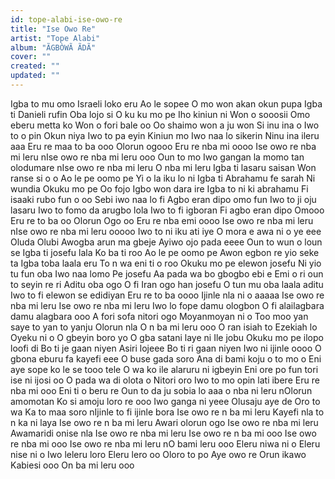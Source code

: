```yaml
---
id: tope-alabi-ise-owo-re
title: "Ise Owo Re"
artist: "Tope Alabi"
album: "ÃGBÒWÃ ÃDÃ"
cover: ""
created: ""
updated: ""
---
```


Igba to mu omo Israeli
 loko eru
Ao le sopee
O mo won akan okun pupa
Igba ti Danieli rufin
Oba lojo si
O ku ku mo pe
Iho kiniun ni
Won o sooosii
Omo eberu metta ko
Won o fori bale oo
Oo shaimo won a ju won
Si inu ina o
Iwo to o pin
Okun niya
Iwo to pa eyin
Kiniun mo
Iwo naa lo sikerin
Ninu ina ileru aaa
Eru re maa to ba ooo
Olorun ogooo
Eru re nba mi oooo
Ise owo re nba mi leru
 nIse owo re nba mi leru ooo
Oun to mo
Iwo gangan la
momo tan olodumare
 nIse owo re nba mi leru
O nba mi leru
Igba ti lasaru saisan
Won ranse si o o
Ao le pe oomo pe
Yi o la iku lo ni
Igba ti Abrahamu fe sarah
Ni wundia
Okuku mo pe
Oo fojo Igbo won dara ire
Igba to ni ki abrahamu
Fi isaaki rubo fun o oo
Sebi iwo naa lo fi
Agbo eran dipo omo fun
Iwo to ji oju lasaru
Iwo to fomo da arugbo lola
Iwo to fi igboran
Fi agbo eran dipo
Omooo
Eru re to ba oo
Olorun Ogo oo
Eru re nba emi oooo
Ise owo re nba mi leru
 nIse owo re nba mi leru ooooo
Iwo to ni iku ati iye
O mora e awa ni o ye eee
Oluda
Olubi
Awogba arun ma gbeje
Ayiwo ojo pada eeee
Oun to wun o loun se
Igba ti josefu lala
Ko ba ti roo
Ao le pe oomo pe
Awon egbon re yio seke ta
Igba toba laala eru
To n wa eni ti o roo
Okuku mo pe elewon josefu
Ni yio tu fun oba
Iwo naa lomo Pe josefu
Aa pada wa bo gbogbo ebi e
Emi o ri oun to seyin re ri
Aditu oba ogo
O fi Iran ogo han josefu
O tun mu oba laala aditu
Iwo to fi elewon se edidiyan
Eru re to ba oooo
Ijinle nla ni o
aaaaa
Ise owo re nba mi leru
Ise owo re nba mi leru
Iwo lo fope damu ologbon
O fi alailagbara damu alagbara ooo
A fori sofa nitori ogo
Moyanmoyan ni o
Too moo yan saye to yan to yanju
Olorun nla
O n ba mi leru ooo
O ran isiah to Ezekiah lo
Oyeku ni o
O gbeyin boro yo
O gba satani laye ni Ile jobu
Okuku mo pe ilopo loofi di
Bo ti je gaan niyen
Asiri lojeee
Bo ti ri gaan niyen
Iwo ni ijinle oooo
O gbona eburu fa kayefi eee
O buse gada soro Ana di
bami koju o to mo o
Eni aye sope ko le se tooo tele
O wa ko ile alaruru ni igbeyin
Eni ore po fun tori ise ni ijosi oo
O pada wa di olota o
Nitori oro
Iwo to mo opin lati ibere
Eru re nba mi ooo
Eni ti o beru re
Oun to da ju sobia lo
aaa o nba ni leru
 nOlorun amomotan
Ko si amoju loro re ooo
Iwo ganga ni yeee
Olusaju aye de
Oro to wa
Ka to maa soro
 nIjinle to fi ijinle bora
Ise owo re n ba mi leru
Kayefi nla to n ka ni laya
Ise owo re n ba mi leru
Awari olorun ogo
Ise owo re nba mi leru
Awamaridi onise nla
Ise owo re nba mi leru
Ise owo re n ba mi ooo
Ise owo re nba mi ooo
Ise owo re nba mi leru
 nO bami leru ooo
Eleru niwa ni o
Eleru nise ni o
Iwo leleru loro
Eleru lero oo
Oloro to po
Aye owo re
Orun ikawo
Kabiesi ooo
On ba mi leru ooo